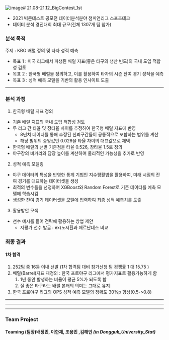 ![image](https://github.com/JeongMinbbbb/21.08-21.12_BigContest_1st/assets/130365764/3c716bde-2b3f-4888-b7a6-644eee7e91cb)# 21.08-21.12_BigContest_1st
- 2021 빅콘테스트 공모전 데이터분석분야 챔피언리그 스포츠테크
- 데이터 분석 경진대회 최대 규모(전체 1307개 팀 참가)

### **분석 목적**
주제 : KBO 배럴 정의 및 타자 성적 예측

- 목표 1 : 미국 리그에서 파생된 배럴 지표(좋은 타구의 생산 빈도)의 국내 도입 적합성 검토
- 목표 2 : 한국형 배럴을 정의하고, 이를 활용하여 타자의 시즌 잔여 경기 성적을 예측
- 목표 3 : 성적 예측 모델을 기반의 활용 인사이트 도출

*** 
### **분석 과정**
1. 한국형 배럴 지표 정의
- 기존 배럴 지표의 국내 도입 적합성 검토
- 두 리그 간 타율 및 장타율 차이를 추정하여 한국형 배럴 지표에 반영
   - 8년치 데이터를 통해 추정된 신뢰구간들이 공통적으로 포함하는 범위를 계산
   - 해당 범위의 중앙값인 0.026을 타율 차이의 대표값으로 채택
- 한국형 배럴의 선별 기준점을 타율 0.526, 장타율 1.5로 정의
- 야구장의 비거리와 담장 높이를 계산하여 물리적인 가능성을 추가로 반영
2. 성적 예측 모델링
- 야구 데이터의 특성을 반영한 통계 기법인 지수평활법을 활용하여, 미래 시점의 잔여 경기를 대표하는 데이터셋을 생성
- 최적의 변수들을 선정하여 XGBoost와 Random Forest로 기존 데이터를 예측 모델에 학습시킴
- 생성한 잔여 경기 데이터셋을 모델에 입력하여 최종 성적 예측치를 도출
3. 활용방안 모색
- 선수 예시를 들어 전략에 활용하는 방법 제안
   - 저평가 선수 발굴 : ex)노시환과 페르난데스 비교

### 최종 결과
#### 1차 합격
1. 252팀 중 16등 이내 선발 (1차 합격팀 대비 참가신청 팀 경쟁률 1 대 15.75 )
2. 배럴(Barrel)지표 재정의 : 한국 프로야구 리그에서 평가지표로 활용가능하게 함
    1. 1년 동안 발생하는 비율이 평균 5%가 되도록 함
    2. 질 좋은 타구라는 배럴 본래의 의미는 그대로 유지
3. 한국 프로야구 리그의 OPS 성적 예측 모델의 정확도 30%p 향상(0.5->0.8)
    
***
***
***
### Team Project

#### Teaming   (팀장)배정민, 이한재, 조용민 ,김해인 ***(in Dongguk_University_Stat)***
